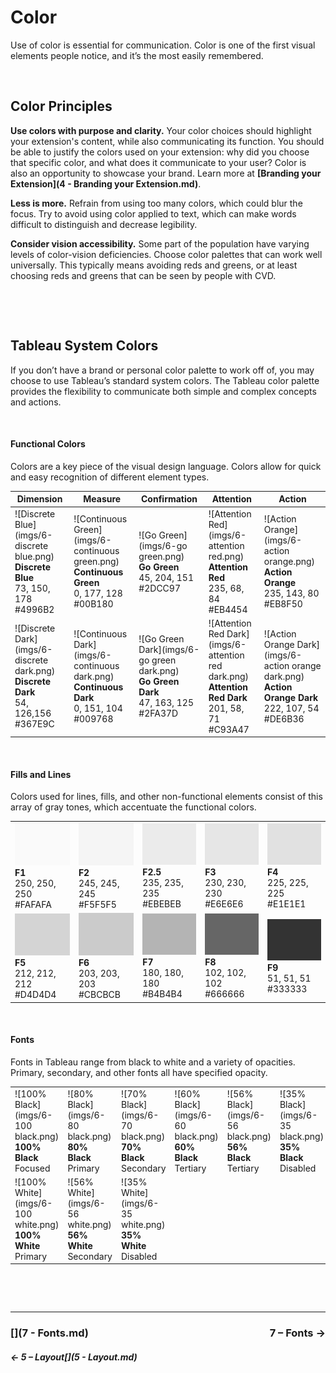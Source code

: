 # Color

Use of color is essential for communication. Color is one of the first visual elements people notice, and it’s the most easily remembered. 

&nbsp;

## Color Principles

**Use colors with purpose and clarity.** Your color choices should highlight your extension's content, while also communicating its function. You should be able to justify the colors used on your extension: why did you choose that specific color, and what does it communicate to your user? Color is also an opportunity to showcase your brand. Learn more at **[Branding your Extension](4 - Branding your Extension.md)**.

**Less is more.** Refrain from using too many colors, which could blur the focus. Try to avoid using color applied to text, which can make words difficult to distinguish and decrease legibility. 

**Consider vision accessibility.** Some part of the population have varying levels of color-vision deficiencies. Choose color palettes that can work well universally. This typically means avoiding reds and greens, or at least choosing reds and greens that can be seen by people with CVD.

&nbsp;

&nbsp;

## Tableau System Colors

If you don’t have a brand or personal color palette to work off of, you may choose to use Tableau’s standard system colors. The Tableau color palette provides the flexibility to communicate both simple and complex concepts and actions. 

&nbsp;

#### Functional Colors

Colors are a key piece of the visual design language. Colors allow for quick and easy recognition of different element types.

| Dimension  |  Measure | Confirmation | Attention |  Action |
|---|---|---|---|---|
| ![Discrete Blue](imgs/6-discrete blue.png)<br>**Discrete Blue**<br>73, 150, 178<br>#4996B2 | ![Continuous Green](imgs/6-continuous green.png)<br>**Continuous Green**<br>0, 177, 128<br>#00B180 | ![Go Green](imgs/6-go green.png)<br>**Go Green**<br>45, 204, 151<br>#2DCC97 | ![Attention Red](imgs/6-attention red.png)<br>**Attention Red**<br>235, 68, 84<br>#EB4454 | ![Action Orange](imgs/6-action orange.png)<br>**Action Orange**<br>235, 143, 80<br>#EB8F50 | 
| ![Discrete Dark](imgs/6-discrete dark.png)<br>**Discrete Dark**<br>54, 126,156<br>#367E9C | ![Continuous Dark](imgs/6-continuous dark.png)<br>**Continuous Dark**<br>0, 151, 104<br>#009768 | ![Go Green Dark](imgs/6-go green dark.png)<br>**Go Green Dark**<br>47, 163, 125<br>#2FA37D | ![Attention Red Dark](imgs/6-attention red dark.png)<br>**Attention Red Dark**<br>201, 58, 71<br>#C93A47 | ![Action Orange Dark](imgs/6-action orange dark.png)<br>**Action Orange Dark**<br>222, 107, 54<br>#DE6B36 |

&nbsp;

#### Fills and Lines

Colors used for lines, fills, and other non-functional elements consist of this array of gray tones, which accentuate the functional colors.

|   |   |   |   |   |
|---|---|---|---|---|
| ![F1](imgs/6-F1.png)<br>**F1**<br>250, 250, 250<br>#FAFAFA | ![F2](imgs/6-F2.png)<br>**F2**<br>245, 245, 245<br>#F5F5F5 | ![F2.5](imgs/6-F2.5.png)<br>**F2.5**<br>235, 235, 235<br>#EBEBEB | ![F3](imgs/6-F3.png)<br>**F3**<br>230, 230, 230<br>#E6E6E6 | ![F4](imgs/6-F4.png)<br>**F4**<br>225, 225, 225<br>#E1E1E1 |
| ![F5](imgs/6-F5.png)<br>**F5**<br>212, 212, 212<br>#D4D4D4 | ![F6](imgs/6-F6.png)<br>**F6**<br>203, 203, 203<br>#CBCBCB | ![F7](imgs/6-F7.png)<br>**F7**<br>180, 180, 180<br>#B4B4B4 | ![F8](imgs/6-F8.png)<br>**F8**<br>102, 102, 102<br>#666666 | ![F9](imgs/6-F9.png)<br>**F9**<br>51, 51, 51<br>#333333 |

&nbsp;

#### Fonts

Fonts in Tableau range from black to white and a variety of opacities. Primary, secondary, and other fonts all have specified opacity.

|   |   |   |   |   |   |
|---|---|---|---|---|---|
| ![100% Black](imgs/6-100 black.png)<br>**100% Black**<br>Focused | ![80% Black](imgs/6-80 black.png)<br>**80% Black**<br>Primary | ![70% Black](imgs/6-70 black.png)<br>**70% Black**<br>Secondary | ![60% Black](imgs/6-60 black.png)<br>**60% Black**<br>Tertiary | ![56% Black](imgs/6-56 black.png)<br>**56% Black**<br>Tertiary | ![35% Black](imgs/6-35 black.png)<br>**35% Black**<br>Disabled
| ![100% White](imgs/6-100 white.png)<br>**100% White**<br>Primary | ![56% White](imgs/6-56 white.png)<br>**56% White**<br>Secondary | ![35% White](imgs/6-35 white.png)<br>**35% White**<br>Disabled

&nbsp;

&nbsp;


---

### <div id="expand-box"><div id="expand-box-header">[<span style="float: right;">7 – Fonts &#8594; </span>](7 - Fonts.md)</div></div>

##### <div id="expand-box"><div id="expand-box-header">[<span style="float: left;">&#8592; 5 – Layout</span>](5 - Layout.md)</div></div> 